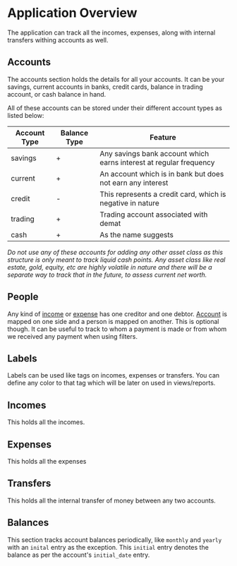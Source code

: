 # Application Overview

The application can track all the incomes, expenses, along with internal transfers withing accounts as well.

## Accounts

The accounts section holds the details for all your accounts. It can be your savings, current accounts in banks,
credit cards, balance in trading account, or cash balance in hand.

All of these accounts can be stored under their different account types as listed below:

| Account Type | Balance Type | Feature                                                            |
|--------------|--------------|--------------------------------------------------------------------|
| savings      | +            | Any savings bank account which earns interest at regular frequency |
| current      | +            | An account which is in bank but does not earn any interest         |
| credit       | -            | This represents a credit card, which is negative in nature         |
| trading      | +            | Trading account associated with demat                              |
| cash         | +            | As the name suggests                                               |

_Do not use any of these accounts for adding any other asset class as this structure is only meant to track liquid cash points.
Any asset class like real estate, gold, equity, etc are highly volatile in nature and there will be a separate way to track that in the future, to assess current net worth._


## People

Any kind of [income](#incomes) or [expense](#expenses) has one creditor and one debtor. 
[Account](#accounts) is mapped on one side and a person is mapped on another. This is optional though.
It can be useful to track to whom a payment is made or from whom we received any payment when using filters.

## Labels

Labels can be used like tags on incomes, expenses or transfers. 
You can define any color to that tag which will be later on used in views/reports.

## Incomes

This holds all the incomes.

## Expenses

This holds all the expenses

## Transfers

This holds all the internal transfer of money between any two accounts.

## Balances

This section tracks account balances periodically, like `monthly` and `yearly` with an `inital` entry as the exception.
This `initial` entry denotes the balance as per the account's `initial_date` entry.
